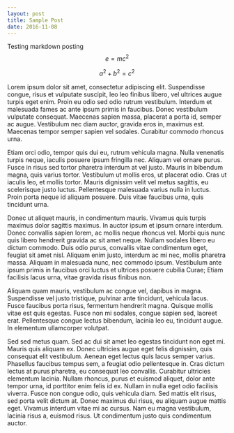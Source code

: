 ```yaml
---
layout: post
title: Sample Post
date: 2016-11-08
---
```

Testing markdown posting $$e=mc^2$$

$$a^2+b^2=c^2$$

Lorem ipsum dolor sit amet, consectetur adipiscing elit. Suspendisse congue, risus et vulputate suscipit, leo leo finibus libero, vel ultrices augue turpis eget enim. Proin eu odio sed odio rutrum vestibulum. Interdum et malesuada fames ac ante ipsum primis in faucibus. Donec vestibulum vulputate consequat. Maecenas sapien massa, placerat a porta id, semper ac augue. Vestibulum nec diam auctor, gravida eros in, maximus est. Maecenas tempor semper sapien vel sodales. Curabitur commodo rhoncus urna.

Etiam orci odio, tempor quis dui eu, rutrum vehicula magna. Nulla venenatis turpis neque, iaculis posuere ipsum fringilla nec. Aliquam vel ornare purus. Fusce in risus sed tortor pharetra interdum at vel justo. Mauris in bibendum magna, quis varius tortor. Vestibulum ut mollis eros, ut placerat odio. Cras ut iaculis leo, et mollis tortor. Mauris dignissim velit vel metus sagittis, eu scelerisque justo luctus. Pellentesque malesuada varius nulla in luctus. Proin porta neque id aliquam posuere. Duis vitae faucibus urna, quis tincidunt urna.

Donec ut aliquet mauris, in condimentum mauris. Vivamus quis turpis maximus dolor sagittis maximus. In auctor ipsum et ipsum ornare interdum. Donec convallis sapien lorem, ac mollis neque rhoncus vel. Morbi quis nunc quis libero hendrerit gravida ac sit amet neque. Nullam sodales libero eu dictum commodo. Duis odio purus, convallis vitae condimentum eget, feugiat sit amet nisl. Aliquam enim justo, interdum ac mi nec, mollis pharetra massa. Aliquam in malesuada nunc, nec commodo ipsum. Vestibulum ante ipsum primis in faucibus orci luctus et ultrices posuere cubilia Curae; Etiam facilisis lacus urna, vitae gravida risus finibus non.

Aliquam quam mauris, vestibulum ac congue vel, dapibus in magna. Suspendisse vel justo tristique, pulvinar ante tincidunt, vehicula lacus. Fusce faucibus porta risus, fermentum hendrerit magna. Quisque mollis vitae est quis egestas. Fusce non mi sodales, congue sapien sed, laoreet erat. Pellentesque congue lectus bibendum, lacinia leo eu, tincidunt augue. In elementum ullamcorper volutpat.

Sed sed metus quam. Sed ac dui sit amet leo egestas tincidunt non eget mi. Mauris quis aliquam ex. Donec ultricies augue eget felis dignissim, quis consequat elit vestibulum. Aenean eget lectus quis lacus semper varius. Phasellus faucibus tempus sem, a feugiat odio pellentesque in. Cras dictum lectus at purus pharetra, eu consequat leo convallis. Curabitur ultricies elementum lacinia. Nullam rhoncus, purus et euismod aliquet, dolor ante tempor urna, id porttitor enim felis id ex. Nullam in nulla eget odio facilisis viverra. Fusce non congue odio, quis vehicula diam. Sed mattis elit risus, sed porta velit dictum at. Donec maximus dui risus, eu aliquam augue mattis eget. Vivamus interdum vitae mi ac cursus. Nam eu magna vestibulum, lacinia risus a, euismod risus. Ut condimentum justo quis condimentum auctor.
